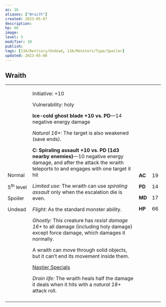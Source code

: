```yaml
---
ac: 16
aliases: ["Wraith"]
created: 2023-05-07
description: 
hp: 66
image: 
level: 5
modifier: 10
publish: 
tags: [13A/Bestiary/Undead, 13A/Monsters/Type/Spoiler]
updated: 2023-05-08
---
```


## Wraith

<table>
<colgroup>
<col style="width: 16%" />
<col style="width: 72%" />
<col style="width: 5%" />
<col style="width: 5%" />
</colgroup>
<tbody>
<tr class="odd">
<td><p>Normal</p>
<p>5<sup>th</sup> level</p>
<p>Spoiler</p>
<p>Undead</p></td>
<td><p>Initiative: +10</p>
<p>Vulnerability: holy</p>
<p><strong>Ice-cold ghost blade +10 vs. PD</strong>—14 negative energy
damage</p>
<p><em>Natural 16+:</em> The target is also weakened (save ends).</p>
<p><strong>C: Spiraling assault +10 vs. PD (1d3 nearby
enemies)</strong>—10 negative energy damage, and after the attack the
wraith teleports to and engages with one target it hit</p>
<p><em>Limited use:</em> The wraith can use <em>spiraling assault</em>
only when the escalation die is even.</p>
<p><em>Flight:</em> As the standard monster ability.</p>
<p><em>Ghostly:</em> This creature has <em>resist damage 16+</em> to all
damage (including holy damage) except force damage, which damages it
normally.</p>
<p>A wraith can move through solid objects, but it can’t end its
movement inside them.</p>
<p><u>Nastier Specials</u></p>
<p><em>Drain life:</em> The wraith heals half the damage it deals when
it hits with a <em>natural 18+</em> attack roll.</p></td>
<td><p><strong>AC</strong></p>
<p><strong>PD</strong></p>
<p><strong>MD</strong></p>
<p><strong>HP</strong></p></td>
<td><p>19</p>
<p>14</p>
<p>17</p>
<p>66</p></td>
</tr>
<tr class="even">
<td></td>
<td></td>
<td></td>
<td></td>
</tr>
</tbody>
</table>
